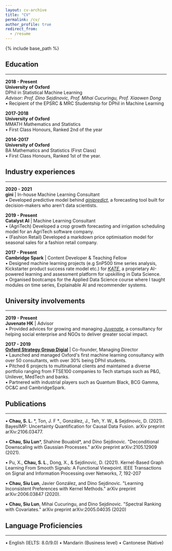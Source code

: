 ```yaml
---
layout: cv-archive
title: "CV"
permalink: /cv/
author_profile: true
redirect_from:
  - /resume
---
```


<style>
a.uline {text-decoration:underline;}
</style>

{% include base_path %}

<!-- <a href="../files/cv.pdf" class="uline">Click here for a full pdf copy of my CV</a> -->

## Education
---
**2018 - Present**<br>
**University of Oxford**<br>
DPhil in Statistical Machine Learning <br>
*Advisor: Prof. Dino Sejdinovic, Prof. Mihai Cucuringu, Prof. Xiaowen Dong* <br>
•	Recipient of the EPSRC & MRC Studentship for DPhil in Machine Learning <br>


**2017-2018**<br>
**University of Oxford**<br>
MMATH Mathematics and Statistics <br>
•	First Class Honours, Ranked 2nd of the year

**2014-2017**<br>
**University of Oxford**<br>
BA Mathematics and Statistics (First Class)<br>
•	First Class Honours, Ranked 1st of the year.

## Industry experiences
---

**2020 - 2021** <br>
**gini** | In-house Machine Learning Consultant <br>
•	Developed predictive model behind [*ginipredict*](https://www.gini.co/), a forecasting tool built for decision-makers who aren't data scientists.

**2019 - Present** <br>
**Catalyst AI** | Machine Learning Consultant <br>
•	(AgriTech) Developed a crop growth forecasting and irrigation scheduling model for an AgriTech software company. <br>
•	(Fashion Retail) Developed a markdown price optimisation model for seasonal sales for a fashion retail company.<br>

**2017 - Present** <br>
**Cambridge Spark** | Content Developer & Teaching Fellow <br>
•	Designed machine learning projects (e.g SnP500 time series analysis, Kickstarter product success rate model etc.) for [*KATE*](https://cambridgespark.com/kate/), a proprietary AI-powered learning and assessment platform for upskilling in Data Science. <br>
•	Organised bootcamps for the Applied Data Science course where I taught modules on time series, Explainable AI and recommender systems. <br>

## University involvements
---

**2019 - Present** <br>
**Juvenate HK** | Advisor <br>
•	Provided advices for growing and managing [*Juvenate*](https://www.linkedin.com/company/juvenate-hk/mycompany/), a consultancy for helping social enterprise and NGOs to deliver greater social impact. <br>

**2017 - 2019** <br>
**[Oxford Strategy Group Digial](https://www.osgdigitallabs.com/)** | Co-founder, Managing Director <br>
•	Launched and managed Oxford's first machine learning consultancy with over 50 consultants, with over 30% being DPhil students. <br>
•	Pitched 6 projects to multinational clients and maintained a diverse portfolio ranging from FTSE100 companies to Tech startups such as P&G, Unilever, MedTech and banks. <br>
•	Partnered with industrial players such as Quantum Black, BCG Gamma, OC&C and CambridgeSpark. <br>

## Publications
---
• **Chau, S. L.** \*, Ton, J. F \*., González, J., Teh, Y. W., & Sejdinovic, D. (2021). BayesIMP: Uncertainty Quantification for Causal Data Fusion. arXiv preprint arXiv:2106.03477.

• **Chau, Siu Lun**\*, Shahine Bouabid\*, and Dino Sejdinovic. "Deconditional Downscaling with Gaussian Processes." arXiv preprint arXiv:2105.12909 (2021).

• Pu, X., **Chau, S. L**., Dong, X., & Sejdinovic, D. (2021). Kernel-Based Graph Learning From Smooth Signals: A Functional Viewpoint. IEEE Transactions on Signal and Information Processing over Networks, 7, 192-207

•	**Chau, Siu Lun**, Javier González, and Dino Sejdinovic. "Learning Inconsistent Preferences with Kernel Methods." arXiv preprint arXiv:2006.03847 (2020).

•	**Chau, Siu Lun**, Mihai Cucuringu, and Dino Sejdinovic. "Spectral Ranking with Covariates." arXiv preprint arXiv:2005.04035 (2020) <br>


## Language Proficiencies 
---
• English (IELTS: 8.0/9.0)    • Mandarin (Business level)    • Cantonese (Native)
